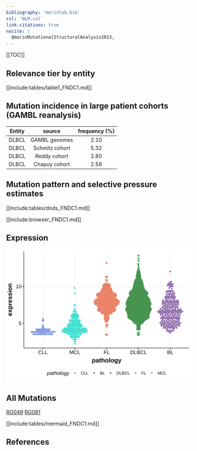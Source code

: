 ```yaml
---
bibliography: 'morinlab.bib'
csl: 'NLM.csl'
link-citations: true
nocite: |
  @morinMutationalStructuralAnalysis2013, 
---
```

[[_TOC_]]


## Relevance tier by entity

[[include:tables/table1_FNDC1.md]]

## Mutation incidence in large patient cohorts (GAMBL reanalysis)

|Entity|source        |frequency (%)|
|:------:|:--------------:|:-------------:|
|DLBCL |GAMBL genomes |2.10         |
|DLBCL |Schmitz cohort|5.32         |
|DLBCL |Reddy cohort  |2.80         |
|DLBCL |Chapuy cohort |2.56         |

## Mutation pattern and selective pressure estimates

[[include:tables/dnds_FNDC1.md]]




[[include:browser_FNDC1.md]]

## Expression
![](images/gene_expression/FNDC1_by_pathology.svg)
<!-- ORIGIN: morinMutationalStructuralAnalysis2013 -->
<!-- DLBCL: morinMutationalStructuralAnalysis2013 -->

## All Mutations

[RG049](https://www.bcgsc.ca/downloads/morinlab/GAMBL/Morin_2013/RG049.html)
[RG081](https://www.bcgsc.ca/downloads/morinlab/GAMBL/Morin_2013/RG081.html)

[[include:tables/mermaid_FNDC1.md]]

## References

